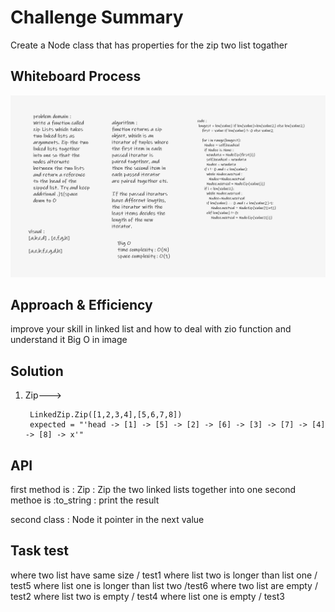 # Challenge Summary
<!-- Description of the challenge -->
Create a Node class that has properties for the zip two list togather
## Whiteboard Process
<!-- Embedded whiteboard image -->
<img src ='linked_list_zip.png'/>

## Approach & Efficiency
<!-- What approach did you take? Why? What is the Big O space/time for this approach? -->
improve your skill in linked list and how to deal with zio function and understand it
Big O in image
## Solution
<!-- Show how to run your code, and examples of it in action -->
1. Zip--->

        LinkedZip.Zip([1,2,3,4],[5,6,7,8])
        expected = "'head -> [1] -> [5] -> [2] -> [6] -> [3] -> [7] -> [4] -> [8] -> x'"





## API
<!-- Description of each method publicly available to your Linked List -->
first method is : Zip : Zip the two linked lists together into one
second methoe is  :to_string : print the result


second class : Node it pointer in the next value


## Task test
where two list have same size / test1
where list two is longer than list one / test5
where list one is longer than list two /test6
where two list are empty / test2
where list two is empty / test4
where list one is empty / test3
